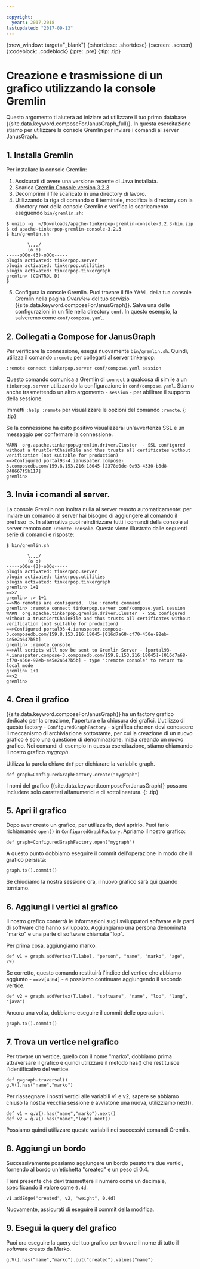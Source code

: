 ```yaml
---

copyright:
  years: 2017,2018
lastupdated: "2017-09-13"
---
```


{:new_window: target="_blank"}
{:shortdesc: .shortdesc}
{:screen: .screen}
{:codeblock: .codeblock}
{:pre: .pre}
{:tip: .tip}

# Creazione e trasmissione di un grafico utilizzando la console Gremlin

Questo argomento ti aiuterà ad iniziare ad utilizzare il tuo primo database {{site.data.keyword.composeForJanusGraph_full}}. In questa esercitazione stiamo per utilizzare la console Gremlin per inviare i comandi al server JanusGraph.

## 1. Installa Gremlin

Per installare la console Gremlin:

1. Assicurati di avere una versione recente di Java installata.
2. Scarica [Gremlin Console version 3.2.3](https://archive.apache.org/dist/tinkerpop/3.2.3/apache-tinkerpop-gremlin-console-3.2.3-bin.zip).
3. Decomprimi il file scaricato in una directory di lavoro.
4. Utilizzando la riga di comando o il terminale, modifica la directory con la directory root della console Gremlin e verifica lo scaricamento eseguendo `bin/gremlin.sh`:

  ```text
  $ unzip -q  ~/Downloads/apache-tinkerpop-gremlin-console-3.2.3-bin.zip
  $ cd apache-tinkerpop-gremlin-console-3.2.3
  $ bin/gremlin.sh

          \,,,/
          (o o)
  -----oOOo-(3)-oOOo-----
  plugin activated: tinkerpop.server
  plugin activated: tinkerpop.utilities
  plugin activated: tinkerpop.tinkergraph
  gremlin> [CONTROL-D]                                                             $

  ```

5. Configura la console Gremlin. Puoi trovare il file YAML della tua console Gremlin nella pagina *Overview* del tuo servizio {{site.data.keyword.composeForJanusGraph}}. Salva una delle configurazioni in un file nella directory `conf`. In questo esempio, la salveremo come `conf/compose.yaml`.
 
## 2. Collegati a Compose for JanusGraph

Per verificare la connessione, esegui nuovamente `bin/gremlin.sh`. Quindi, utilizza il comando `:remote` per collegarti al server tinkerpop:

```text
:remote connect tinkerpop.server conf/compose.yaml session
```

Questo comando comunica a Gremlin di `connect` a qualcosa di simile a un `tinkerpop.server` utilizzando la configurazione in `conf/compose.yaml`. Stiamo anche trasmettendo un altro argomento - `session` - per abilitare il supporto della sessione.

Immetti `:help :remote` per visualizzare le opzioni del comando `:remote`.
{: .tip}

Se la connessione ha esito positivo visualizzerai un'avvertenza SSL e un messaggio per confermare la connessione.

```text
WARN  org.apache.tinkerpop.gremlin.driver.Cluster  - SSL configured without a trustCertChainFile and thus trusts all certificates without verification (not suitable for production)
==>Configured portal93-4.ianuspater.compose-3.composedb.com/159.8.153.216:18045-[2378d0de-0a93-4330-b8d8-848667f5b117]
gremlin>
```

## 3. Invia i comandi al server.

La console Gremlin non inoltra nulla al server remoto automaticamente: per inviare un comando al server hai bisogno di aggiungere al comando il prefisso `:>`. In alternativa puoi reindirizzare tutti i comandi della console al server remoto con `:remote console`. Questo viene illustrato dalle seguenti serie di comandi e risposte:

```text
$ bin/gremlin.sh                                                                   

        \,,,/
        (o o)
-----oOOo-(3)-oOOo-----
plugin activated: tinkerpop.server
plugin activated: tinkerpop.utilities
plugin activated: tinkerpop.tinkergraph
gremlin> 1+1
==>2
gremlin> :> 1+1
==>No remotes are configured.  Use :remote command.
gremlin> :remote connect tinkerpop.server conf/compose.yaml session
WARN  org.apache.tinkerpop.gremlin.driver.Cluster  - SSL configured without a trustCertChainFile and thus trusts all certificates without verification (not suitable for production)
==>Configured portal93-4.ianuspater.compose-3.composedb.com/159.8.153.216:18045-[016d7a68-cf70-450e-92eb-4e5e2a647b5b]
gremlin> :remote console
==>All scripts will now be sent to Gremlin Server - [portal93-4.ianuspater.compose-3.composedb.com/159.8.153.216:18045]-[016d7a68-cf70-450e-92eb-4e5e2a647b5b] - type ':remote console' to return to local mode
gremlin> 1+1
==>2
gremlin> 

```

## 4. Crea il grafico

{{site.data.keyword.composeForJanusGraph}} ha un factory grafico dedicato per la creazione, l'apertura e la chiusura dei grafici. L'utilizzo di questo factory - `ConfiguredGraphFactory` - significa che non devi conoscere il meccanismo di archiviazione sottostante, per cui la creazione di un nuovo grafico è solo una questione di denominazione. Inizia creando un nuovo grafico. Nei comandi di esempio in questa esercitazione, stiamo chiamando il nostro grafico _mygraph_.

Utilizza la parola chiave `def` per dichiarare la variabile graph.

```
def graph=ConfiguredGraphFactory.create("mygraph")
```

I nomi del grafico {{site.data.keyword.composeForJanusGraph}} possono includere solo caratteri alfanumerici e di sottolineatura.
{: .tip}

## 5. Apri il grafico

Dopo aver creato un grafico, per utilizzarlo, devi aprirlo. Puoi farlo richiamando `open()` in `ConfiguredGraphFactory`. Apriamo il nostro grafico:

```
def graph=ConfiguredGraphFactory.open("mygraph")
```

A questo punto dobbiamo eseguire il commit dell'operazione in modo che il grafico persista:

```
graph.tx().commit()
```

Se chiudiamo la nostra sessione ora, il nuovo grafico sarà qui quando torniamo.

## 6. Aggiungi i vertici al grafico

Il nostro grafico conterrà le informazioni sugli sviluppatori software e le parti di software che hanno sviluppato. Aggiungiamo una persona denominata "marko" e una parte di software chiamata "lop".

Per prima cosa, aggiungiamo marko.

```
def v1 = graph.addVertex(T.label, "person", "name", "marko", "age", 29)
```

Se corretto, questo comando restituirà l'indice del vertice che abbiamo aggiunto - `==>v[4304]` - e possiamo continuare aggiungendo il secondo vertice.

```
def v2 = graph.addVertex(T.label, "software", "name", "lop", "lang", "java")
```

Ancora una volta, dobbiamo eseguire il commit delle operazioni.

```
graph.tx().commit()
```

## 7. Trova un vertice nel grafico

Per trovare un vertice, quello con il nome "marko", dobbiamo prima attraversare il grafico e quindi utilizzare il metodo has() che restituisce l'identificativo del vertice.

```
def g=graph.traversal()
g.V().has("name","marko")
```

Per riassegnare i nostri vertici alle variabili v1 e v2, sapere se abbiamo chiuso la nostra vecchia sessione e avviatone una nuova, utilizziamo next().

```
def v1 = g.V().has("name","marko").next()
def v2 = g.V().has("name","lop").next()
```

Possiamo quindi utilizzare queste variabili nei successivi comandi Gremlin.

## 8. Aggiungi un bordo

Successivamente possiamo aggiungere un bordo pesato tra due vertici, fornendo al bordo un'etichetta "created" e un peso di 0.4.

Tieni presente che devi trasmettere il numero come un decimale, specificando il valore come `0.4d`.

```
v1.addEdge("created", v2, "weight", 0.4d)
```

Nuovamente, assicurati di eseguire il commit della modifica.

## 9. Esegui la query del grafico

Puoi ora eseguire la query del tuo grafico per trovare il nome di tutto il software creato da Marko.

```
g.V().has("name","marko").out("created").values("name")
```
